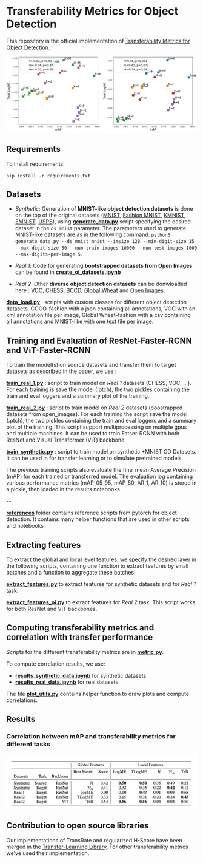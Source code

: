 # Transferability Metrics for Object Detection

This repository is the official implementation of [Transferability Metrics for Object Detection](https://arxiv.org/abs/todo). 

![](images/agg_logme.png)

## Requirements

To install requirements:

```setup
pip install -r requirements.txt
```

## Datasets

* _Synthetic_: Generation of **MNIST-like object detection datasets** is done on the top of the original datasets ([MNIST](http://yann.lecun.com/exdb/mnist/), [Fashion MNIST](https://github.com/zalandoresearch/fashion-mnist), [KMNIST](https://github.com/rois-codh/kmnist), [EMNIST](http://www.itl.nist.gov/iaui/vip/cs_links/EMNIST/gzip.zip), [USPS](https://github.com/darshanbagul/USPS_Digit_Classification/blob/master/USPSdata/USPSdata.zip)), using **[generate_data.py](https://github.com/dataiku-research/transferability_metrics_for_object_detection/blob/main/generate_data.py)** script specifying the desired dataset in the `ds_mnist` parameter. 
The parameters used to generate MNIST-like datasets are as in the following command:
`python3 generate_data.py --ds_mnist mnist --imsize 128 --min-digit-size 15 --max-digit-size 50 --num-train-images 10000 --num-test-images 1000 --max-digits-per-image 5`.

* _Real 1_: Code for generating **bootstrapped datasets from Open Images** can be found in **[create_oi_datasets.ipynb](https://github.com/dataiku-research/transferability_metrics_for_object_detection/blob/main/create_oi_datasets.ipynb)**

* _Real 2_: Other **diverse object detection datasets** can be donwloaded here : [VOC](http://host.robots.ox.ac.uk/pascal/VOC/), [CHESS](https://public.roboflow.com/object-detection/chess-full), [BCCD](https://www.tensorflow.org/datasets/catalog/bccd), [Global Wheat](https://www.kaggle.com/c/global-wheat-detection) and [Open Images](https://storage.googleapis.com/openimages/web/index.html).

**[data_load.py](https://github.com/dataiku-research/transferability_metrics_for_object_detection/blob/main/data_load.py)** : scripts with custom classes for different object detection datasets. COCO-fashion with a json containing all annotations, VOC with an xml annotation file per image, Global Wheat-fashion with a csv containing all annotations and MNIST-like with one text file per image.


## Training and Evaluation of ResNet-Faster-RCNN and ViT-Faster-RCNN

To train the model(s) on source datasets and transfer them to target datasets as described in the paper, we use :

**[train_real_1.py](https://github.com/dataiku-research/transferability_metrics_for_object_detection/blob/main/train_real_1.py)** : script to train model on *Real 1* datasets (CHESS, VOC, ...). For each training is save the model (.ptch), the two pickles containing the train and eval loggers and a summary plot of the training.

**[train_real_2.py](https://github.com/dataiku-research/transferability_metrics_for_object_detection/blob/main/train_real_2.py)** : script to train model on *Real 2* datasets (boostrapped datasets from open_images). For each training the script save the model (.ptch), the two pickles containing the train and eval loggers and a summary plot of the training. This script support multiprocessing on multiple gpus and multiple machines. It can be used to train Fatser-RCNN with both ResNet and Visual Transformer (ViT) backbone.

**[train_synthetic.py](https://github.com/dataiku-research/transferability_metrics_for_object_detection/blob/main/train_synthetic.py)** : script to train model on synthetic *MNIST OD Datasets. It can be used in for transfer learning or to simulate pretrained models.

The previous training scripts also evaluate the final mean Average Precision (mAP) for each trained or transferred model. The evaluation log containing various performance metrics (mAP_05_95, mAP_50, AR_1, AR_10) is stored in a pickle, then loaded in the results notebooks.

--

**[references](https://github.com/dataiku-research/transferability_metrics_for_object_detection/tree/main/references)** folder contains reference scripts from pytorch for object detection. It contains many helper functions that are used in other scripts and notebooks


## Extracting features

To extract the global and local level features, we specify the desired layer in the following scripts, containing one function to extract features by small batches and a function to aggregate these batches: 

**[extract_features.py](https://github.com/dataiku-research/transferability_metrics_for_object_detection/blob/main/extract_features.py)** to extract features for synthetic datasets and for *Real 1* task. 

**[extract_features_oi.py](https://github.com/dataiku-research/transferability_metrics_for_object_detection/blob/main/extract_features_oi.py)** to extract features for *Real 2* task. This script works for both ResNet and ViT backbones.


## Computing transferability metrics and correlation with transfer performance

Scripts for the different transferability metrics are in **[metric.py](https://github.com/dataiku-research/transferability_metrics_for_object_detection/blob/main/metric.py)**.

To compute correlation results, we use:
* **[results_synthetic_data.ipynb](https://github.com/dataiku-research/transferability_metrics_for_object_detection/blob/main/results_synthetic_data.ipynb)** for synthetic datasets
* **[results_real_data.ipynb](https://github.com/dataiku-research/transferability_metrics_for_object_detection/blob/main/results_real_data.ipynb)** for real datasets

The file **[plot_utils.py](https://github.com/dataiku-research/transferability_metrics_for_object_detection/blob/main/plot_utils.py)** contains helper function to draw plots and compute correlations.


## Results

### Correlation between mAP and transferability metrics for different tasks

![](images/summary_table.png)


## Contribution to open source libraries

Our implementations of TransRate and regularized H-Score have been merged in the [Transfer-Learning Library](https://github.com/thuml/Transfer-Learning-Library). For other transferability metrics we've used their implementation.
